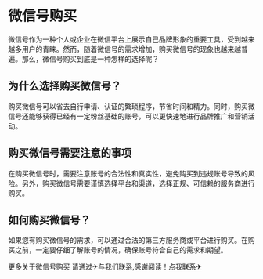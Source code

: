 # 微信号购买

微信号作为一种个人或企业在微信平台上展示自己品牌形象的重要工具，受到越来越多用户的青睐。然而，随着微信号的需求增加，购买微信号的现象也越来越普遍。那么，微信号购买到底是一种怎样的选择呢？

## 为什么选择购买微信号？

购买微信号可以省去自行申请、认证的繁琐程序，节省时间和精力。同时，购买微信号还能够获得已经有一定粉丝基础的账号，可以更快速地进行品牌推广和营销活动。

## 购买微信号需要注意的事项

在购买微信号时，需要注意账号的合法性和真实性，避免购买到违规账号导致的风险。另外，购买微信号需要谨慎选择平台和渠道，选择正规、可信赖的服务商进行购买。

## 如何购买微信号？

如果您有购买微信号的需求，可以通过合法的第三方服务商或平台进行购买。在购买之前，一定要仔细了解账号的情况，确保账号符合自己的需求和期望。

更多关于微信号购买 请通过✈与我们联系,感谢阅读！[点我联系✈](https://en.k02.cc)